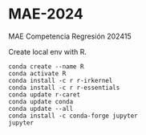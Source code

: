 # MAE-2024
MAE Competencia Regresión 202415

Create local env with R.
```
conda create --name R
conda activate R
conda install -c r r-irkernel
conda install -c r r-essentials
conda update r-caret
conda update conda
conda update --all
conda install -c conda-forge jupyter
jupyter
```